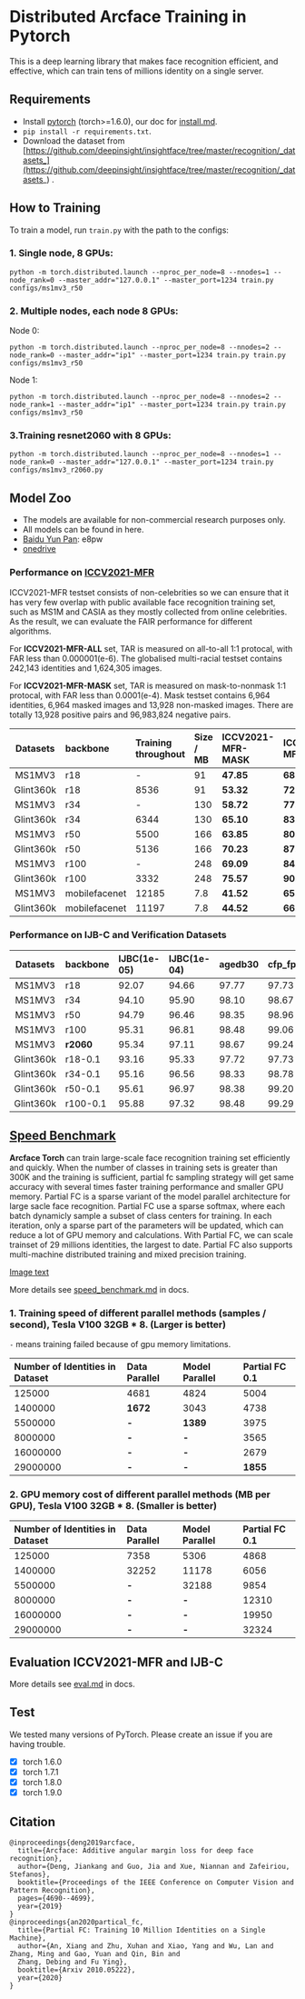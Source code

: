 # Distributed Arcface Training in Pytorch

This is a deep learning library that makes face recognition efficient, and effective, which can train tens of millions
identity on a single server.

## Requirements

- Install [pytorch](http://pytorch.org) (torch>=1.6.0), our doc for [install.md](docs/install.md).
- `pip install -r requirements.txt`.
- Download the dataset
  from [https://github.com/deepinsight/insightface/tree/master/recognition/_datasets_](https://github.com/deepinsight/insightface/tree/master/recognition/_datasets_)
  .

## How to Training

To train a model, run `train.py` with the path to the configs:

### 1. Single node, 8 GPUs:

```shell
python -m torch.distributed.launch --nproc_per_node=8 --nnodes=1 --node_rank=0 --master_addr="127.0.0.1" --master_port=1234 train.py configs/ms1mv3_r50
```

### 2. Multiple nodes, each node 8 GPUs:

Node 0:

```shell
python -m torch.distributed.launch --nproc_per_node=8 --nnodes=2 --node_rank=0 --master_addr="ip1" --master_port=1234 train.py train.py configs/ms1mv3_r50
```

Node 1:

```shell
python -m torch.distributed.launch --nproc_per_node=8 --nnodes=2 --node_rank=1 --master_addr="ip1" --master_port=1234 train.py train.py configs/ms1mv3_r50
```

### 3.Training resnet2060 with 8 GPUs:

```shell
python -m torch.distributed.launch --nproc_per_node=8 --nnodes=1 --node_rank=0 --master_addr="127.0.0.1" --master_port=1234 train.py configs/ms1mv3_r2060.py
```

## Model Zoo

- The models are available for non-commercial research purposes only.  
- All models can be found in here.  
- [Baidu Yun Pan](https://pan.baidu.com/s/1CL-l4zWqsI1oDuEEYVhj-g):   e8pw  
- [onedrive](https://1drv.ms/u/sAswpsDO2toNKq0lWY69vN58GR6mw?e=p9Ov5d)

### Performance on [**ICCV2021-MFR**](http://iccv21-mfr.com/)

ICCV2021-MFR testset consists of non-celebrities so we can ensure that it has very few overlap with public available face 
recognition training set, such as MS1M and CASIA as they mostly collected from online celebrities. 
As the result, we can evaluate the FAIR performance for different algorithms.  

For **ICCV2021-MFR-ALL** set, TAR is measured on all-to-all 1:1 protocal, with FAR less than 0.000001(e-6). The 
globalised multi-racial testset contains 242,143 identities and 1,624,305 images. 

For **ICCV2021-MFR-MASK** set, TAR is measured on mask-to-nonmask 1:1 protocal, with FAR less than 0.0001(e-4). 
Mask testset contains 6,964 identities, 6,964 masked images and 13,928 non-masked images. 
There are totally 13,928 positive pairs and 96,983,824 negative pairs.

| Datasets | backbone  | Training throughout | Size / MB  | **ICCV2021-MFR-MASK** | **ICCV2021-MFR-ALL** |
| :---:    | :---      | :---                | :---       |:---                   |:---                  |     
| MS1MV3    | r18  | -              | 91   | **47.85** | **68.33** |
| Glint360k | r18  | 8536           | 91   | **53.32** | **72.07** |
| MS1MV3    | r34  | -              | 130  | **58.72** | **77.36** |
| Glint360k | r34  | 6344           | 130  | **65.10** | **83.02** |
| MS1MV3    | r50  | 5500           | 166  | **63.85** | **80.53** |
| Glint360k | r50  | 5136           | 166  | **70.23** | **87.08** |
| MS1MV3    | r100 | -              | 248  | **69.09** | **84.31** |
| Glint360k | r100 | 3332           | 248  | **75.57** | **90.66** |
| MS1MV3    | mobilefacenet | 12185 | 7.8  | **41.52** | **65.26** |        
| Glint360k | mobilefacenet | 11197 | 7.8  | **44.52** | **66.48** |  

### Performance on IJB-C and Verification Datasets

|   Datasets | backbone      | IJBC(1e-05) | IJBC(1e-04) | agedb30 | cfp_fp | lfw  |  log    |
| :---:      |    :---       | :---          | :---  | :---  |:---   |:---    |:---     |  
| MS1MV3     | r18      | 92.07 | 94.66 | 97.77 | 97.73 | 99.77 |[log](https://raw.githubusercontent.com/anxiangsir/insightface_arcface_log/master/ms1mv3_arcface_r18_fp16/training.log)|         
| MS1MV3     | r34      | 94.10 | 95.90 | 98.10 | 98.67 | 99.80 |[log](https://raw.githubusercontent.com/anxiangsir/insightface_arcface_log/master/ms1mv3_arcface_r34_fp16/training.log)|        
| MS1MV3     | r50      | 94.79 | 96.46 | 98.35 | 98.96 | 99.83 |[log](https://raw.githubusercontent.com/anxiangsir/insightface_arcface_log/master/ms1mv3_arcface_r50_fp16/training.log)|         
| MS1MV3     | r100     | 95.31 | 96.81 | 98.48 | 99.06 | 99.85 |[log](https://raw.githubusercontent.com/anxiangsir/insightface_arcface_log/master/ms1mv3_arcface_r100_fp16/training.log)|        
| MS1MV3     | **r2060**| 95.34 | 97.11 | 98.67 | 99.24 | 99.87 |[log](https://raw.githubusercontent.com/anxiangsir/insightface_arcface_log/master/ms1mv3_arcface_r2060_fp16/training.log)|
| Glint360k  |r18-0.1   | 93.16 | 95.33 | 97.72 | 97.73 | 99.77 |[log](https://raw.githubusercontent.com/anxiangsir/insightface_arcface_log/master/glint360k_cosface_r18_fp16_0.1/training.log)| 
| Glint360k  |r34-0.1   | 95.16 | 96.56 | 98.33 | 98.78 | 99.82 |[log](https://raw.githubusercontent.com/anxiangsir/insightface_arcface_log/master/glint360k_cosface_r34_fp16_0.1/training.log)| 
| Glint360k  |r50-0.1   | 95.61 | 96.97 | 98.38 | 99.20 | 99.83 |[log](https://raw.githubusercontent.com/anxiangsir/insightface_arcface_log/master/glint360k_cosface_r50_fp16_0.1/training.log)| 
| Glint360k  |r100-0.1  | 95.88 | 97.32 | 98.48 | 99.29 | 99.82 |[log](https://raw.githubusercontent.com/anxiangsir/insightface_arcface_log/master/glint360k_cosface_r100_fp16_0.1/training.log)|

[comment]: <> (More details see [model.md]&#40;docs/modelzoo.md&#41; in docs.)


## [Speed Benchmark](docs/speed_benchmark.md)

**Arcface Torch** can train large-scale face recognition training set efficiently and quickly. When the number of
classes in training sets is greater than 300K and the training is sufficient, partial fc sampling strategy will get same
accuracy with several times faster training performance and smaller GPU memory. 
Partial FC is a sparse variant of the model parallel architecture for large sacle  face recognition. Partial FC use a 
sparse softmax, where each batch dynamicly sample a subset of class centers for training. In each iteration, only a 
sparse part of the parameters will be updated, which can reduce a lot of GPU memory and calculations. With Partial FC, 
we can scale trainset of 29 millions identities, the largest to date. Partial FC also supports multi-machine distributed 
training and mixed precision training.

[Image text](https://github.com/anxiangsir/insightface_arcface_log/blob/master/partial_fc_v2.png)

More details see 
[speed_benchmark.md](docs/speed_benchmark.md) in docs.

### 1. Training speed of different parallel methods (samples / second), Tesla V100 32GB * 8. (Larger is better)

`-` means training failed because of gpu memory limitations.

| Number of Identities in Dataset | Data Parallel | Model Parallel | Partial FC 0.1 |
| :---    | :--- | :--- | :--- |
|125000   | 4681         | 4824          | 5004     |
|1400000  | **1672**     | 3043          | 4738     |
|5500000  | **-**        | **1389**      | 3975     |
|8000000  | **-**        | **-**         | 3565     |
|16000000 | **-**        | **-**         | 2679     |
|29000000 | **-**        | **-**         | **1855** |

### 2. GPU memory cost of different parallel methods (MB per GPU), Tesla V100 32GB * 8. (Smaller is better)

| Number of Identities in Dataset | Data Parallel | Model Parallel | Partial FC 0.1 |
| :---    | :---      | :---      | :---  |
|125000   | 7358      | 5306      | 4868  |
|1400000  | 32252     | 11178     | 6056  |
|5500000  | **-**     | 32188     | 9854  |
|8000000  | **-**     | **-**     | 12310 |
|16000000 | **-**     | **-**     | 19950 |
|29000000 | **-**     | **-**     | 32324 |

## Evaluation ICCV2021-MFR and IJB-C

More details see [eval.md](docs/eval.md) in docs.

## Test

We tested many versions of PyTorch. Please create an issue if you are having trouble.  

- [x] torch 1.6.0
- [x] torch 1.7.1
- [x] torch 1.8.0
- [x] torch 1.9.0

## Citation

```
@inproceedings{deng2019arcface,
  title={Arcface: Additive angular margin loss for deep face recognition},
  author={Deng, Jiankang and Guo, Jia and Xue, Niannan and Zafeiriou, Stefanos},
  booktitle={Proceedings of the IEEE Conference on Computer Vision and Pattern Recognition},
  pages={4690--4699},
  year={2019}
}
@inproceedings{an2020partical_fc,
  title={Partial FC: Training 10 Million Identities on a Single Machine},
  author={An, Xiang and Zhu, Xuhan and Xiao, Yang and Wu, Lan and Zhang, Ming and Gao, Yuan and Qin, Bin and
  Zhang, Debing and Fu Ying},
  booktitle={Arxiv 2010.05222},
  year={2020}
}
```
